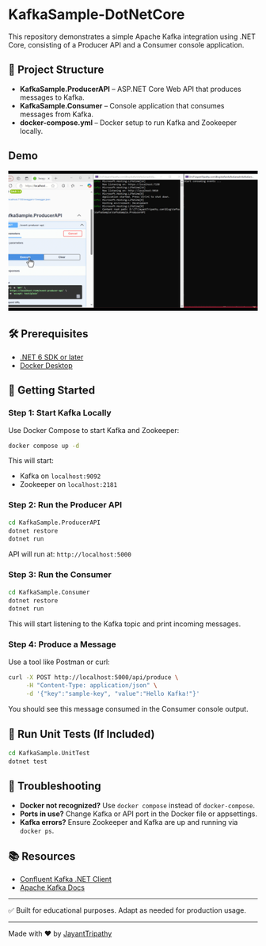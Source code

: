 # KafkaSample-DotNetCore

This repository demonstrates a simple Apache Kafka integration using .NET Core, consisting of a Producer API and a Consumer console application.

## 🔧 Project Structure

- **KafkaSample.ProducerAPI** – ASP.NET Core Web API that produces messages to Kafka.
- **KafkaSample.Consumer** – Console application that consumes messages from Kafka.
- **docker-compose.yml** – Docker setup to run Kafka and Zookeeper locally.

## Demo
<img src="https://github.com/JayantTripathy/KafkaSample-DotNetCore/blob/master/Kafka-dotnetcore.gif"/>

## 🛠 Prerequisites

- [.NET 6 SDK or later](https://dotnet.microsoft.com/download)
- [Docker Desktop](https://www.docker.com/products/docker-desktop)

## 🚀 Getting Started

### Step 1: Start Kafka Locally

Use Docker Compose to start Kafka and Zookeeper:

```bash
docker compose up -d
```

This will start:
- Kafka on `localhost:9092`
- Zookeeper on `localhost:2181`

### Step 2: Run the Producer API

```bash
cd KafkaSample.ProducerAPI
dotnet restore
dotnet run
```

API will run at: `http://localhost:5000`

### Step 3: Run the Consumer

```bash
cd KafkaSample.Consumer
dotnet restore
dotnet run
```

This will start listening to the Kafka topic and print incoming messages.

### Step 4: Produce a Message

Use a tool like Postman or curl:

```bash
curl -X POST http://localhost:5000/api/produce \
     -H "Content-Type: application/json" \
     -d '{"key":"sample-key", "value":"Hello Kafka!"}'
```

You should see this message consumed in the Consumer console output.

## 🧪 Run Unit Tests (If Included)

```bash
cd KafkaSample.UnitTest
dotnet test
```

## 🧰 Troubleshooting

- **Docker not recognized?** Use `docker compose` instead of `docker-compose`.
- **Ports in use?** Change Kafka or API port in the Docker file or appsettings.
- **Kafka errors?** Ensure Zookeeper and Kafka are up and running via `docker ps`.

## 📚 Resources

- [Confluent Kafka .NET Client](https://github.com/confluentinc/confluent-kafka-dotnet)
- [Apache Kafka Docs](https://kafka.apache.org/documentation/)

---

✅ Built for educational purposes. Adapt as needed for production usage.

---

Made with ❤️ by [JayantTripathy](https://github.com/JayantTripathy)

